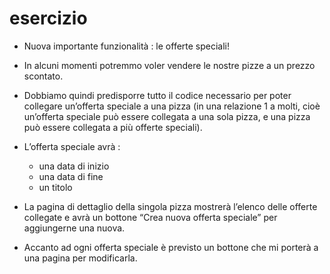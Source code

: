 # esercizio

- Nuova importante funzionalità : le offerte speciali!
- In alcuni momenti potremmo voler vendere le nostre pizze a un prezzo scontato.

- Dobbiamo quindi predisporre tutto il codice necessario per poter collegare un’offerta speciale a una pizza (in una relazione 1 a molti, cioè un’offerta speciale può essere collegata a una sola pizza, e una pizza può essere collegata a più offerte speciali).

- L’offerta speciale avrà :

    - una data di inizio
    - una data di fine
    - un titolo

- La pagina di dettaglio della singola pizza mostrerà l’elenco delle offerte collegate e avrà un bottone “Crea nuova offerta speciale” per aggiungerne una nuova.
- Accanto ad ogni offerta speciale è previsto un bottone che mi porterà a una pagina per modificarla.